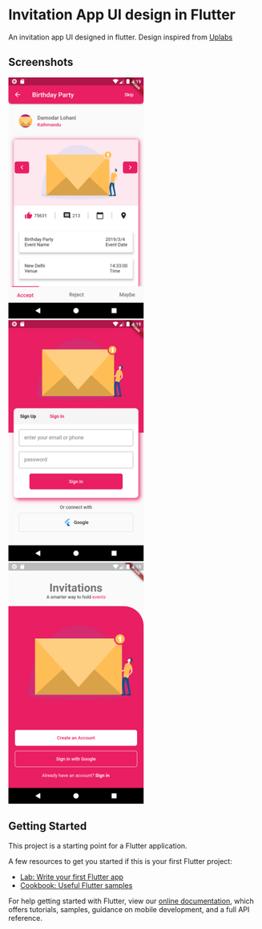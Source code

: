 # Invitation App UI design in Flutter

An invitation app UI designed in flutter. Design inspired from [Uplabs](https://www.uplabs.com/posts/invitation-mobile-app)


## Screenshots
<img src="screenshots/1.png" height="480px" /> <img src="screenshots/2.png" height="480px" /> <img src="screenshots/3.png" height="480px" />


## Getting Started

This project is a starting point for a Flutter application.

A few resources to get you started if this is your first Flutter project:

- [Lab: Write your first Flutter app](https://flutter.dev/docs/get-started/codelab)
- [Cookbook: Useful Flutter samples](https://flutter.dev/docs/cookbook)

For help getting started with Flutter, view our
[online documentation](https://flutter.dev/docs), which offers tutorials,
samples, guidance on mobile development, and a full API reference.
